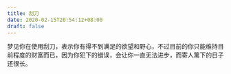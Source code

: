 ```yaml
---
title: 刮刀
date: 2020-02-15T20:54:12+08:00
draft: false
---
```


梦见你在使用刮刀，表示你有得不到满足的欲望和野心，不过目前的你只能维持目前程度的财富而已，因为你犯下的错误，会让你一直无法进步，而寄人篱下的日子还很长。

